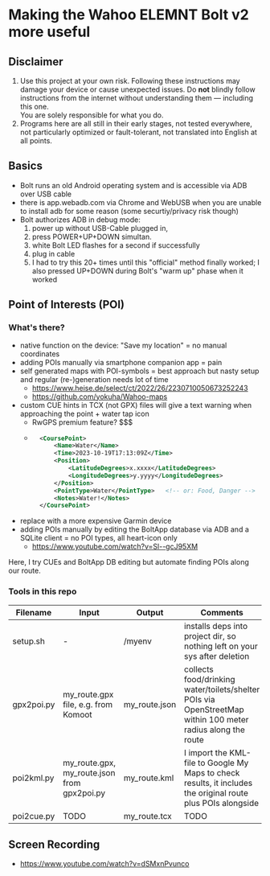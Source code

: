 # Making the Wahoo ELEMNT Bolt v2 more useful


## Disclaimer

1. Use this project at your own risk.
	Following these instructions may damage your device or cause unexpected issues.
	Do **not** blindly follow instructions from the internet without understanding them — including this one.  
	You are solely responsible for what you do.
2. Programs here are all still in their early stages, 
	not tested everywhere, not particularly optimized or fault-tolerant, 
	not translated into English at all points.


## Basics

- Bolt runs an old Android operating system and is accessible via ADB over USB cable
- there is app.webadb.com via Chrome and WebUSB when you are unable to install adb for some reason (some securtiy/privacy risk though)
- Bolt authorizes ADB in debug mode:
	1. power up without USB-Cable plugged in, 
	2. press POWER+UP+DOWN simultan.
	3. white Bolt LED flashes for a second if successfully
	4. plug in cable
	5. I had to try this 20+ times until this "official" method finally worked; 
		I also pressed UP+DOWN during Bolt's "warm up" phase when it worked



## Point of Interests (POI)

### What's there?

- native function on the device: "Save my location" = no manual coordinates
- adding POIs manually via smartphone companion app = pain
- self generated maps with POI-symbols = best approach but nasty setup and regular (re-)generation needs lot of time
	- https://www.heise.de/select/ct/2022/26/2230710050673252243
	- https://github.com/yokuha/Wahoo-maps
- custom CUE hints in TCX (not GPX) files will give a text warning when approaching the point + water tap icon
	- RwGPS premium feature? $$$
	- ```xml
		<CoursePoint> 
			<Name>Water</Name> 
			<Time>2023-10-19T17:13:09Z</Time> 
			<Position> 
				<LatitudeDegrees>x.xxxx</LatitudeDegrees> 
				<LongitudeDegrees>y.yyyy</LongitudeDegrees> 
			</Position> 
			<PointType>Water</PointType>   <!-- or: Food, Danger -->
			<Notes>Water!</Notes> 
		</CoursePoint>
		```
- replace with a more expensive Garmin device
- adding POIs manually by editing the BoltApp database via ADB and a SQLite client = no POI types, all heart-icon only
	- https://www.youtube.com/watch?v=Sl--gcJ95XM


Here, I try CUEs and BoltApp DB editing but automate finding POIs along our route.


### Tools in this repo

| Filename     | Input                                             | Output             | Comments
|--------------|---------------------------------------------------|--------------------|-------------------------------------
| setup.sh     | -                                                 | /myenv             | installs deps into project dir, so nothing left on your sys after deletion
| gpx2poi.py   | my\_route.gpx file, e.g. from Komoot              | my\_route.json     | collects food/drinking water/toilets/shelter POIs via OpenStreetMap within 100 meter radius along the route
| poi2kml.py   | my\_route.gpx,<br>my\_route.json from gpx2poi.py  | my\_route.kml      | I import the KML-file to Google My Maps to check results, it includes the original route plus POIs alongside
| poi2cue.py   | TODO                                              | my\_route.tcx      | TODO



## Screen Recording

- https://www.youtube.com/watch?v=dSMxnPvunco



